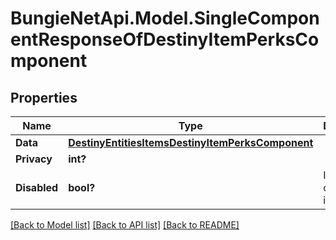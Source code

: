 # BungieNetApi.Model.SingleComponentResponseOfDestinyItemPerksComponent
## Properties

Name | Type | Description | Notes
------------ | ------------- | ------------- | -------------
**Data** | [**DestinyEntitiesItemsDestinyItemPerksComponent**](DestinyEntitiesItemsDestinyItemPerksComponent.md) |  | [optional] 
**Privacy** | **int?** |  | [optional] 
**Disabled** | **bool?** | If true, this component is disabled. | [optional] 

[[Back to Model list]](../README.md#documentation-for-models) [[Back to API list]](../README.md#documentation-for-api-endpoints) [[Back to README]](../README.md)

